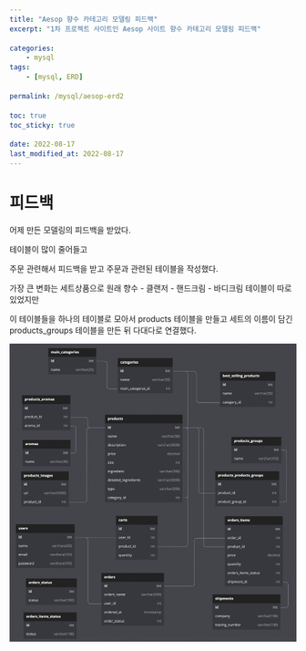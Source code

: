 ```yaml
---
title: "Aesop 향수 카테고리 모델링 피드백"
excerpt: "1차 프로젝트 사이트인 Aesop 사이트 향수 카테고리 모델링 피드백"

categories:
    - mysql
tags:
    - [mysql, ERD]

permalink: /mysql/aesop-erd2

toc: true
toc_sticky: true

date: 2022-08-17
last_modified_at: 2022-08-17
---
```


# 피드백

어제 만든 모델링의 피드백을 받았다.

테이블이 많이 줄어들고

주문 관련해서 피드백을 받고 주문과 관련된 테이블을 작성했다.

가장 큰 변화는 세트상품으로 원래 향수 - 클랜저 - 핸드크림 - 바디크림 테이블이 따로 있었지만

이 테이블들을 하나의 테이블로 모아서 products 테이블을 만들고 세트의 이름이 담긴 products_groups 테이블을 만든 뒤 다대다로 연결했다.

![](../../assets/images/posts_img/DATABASE/2022-08-17-feedback.md.png)
